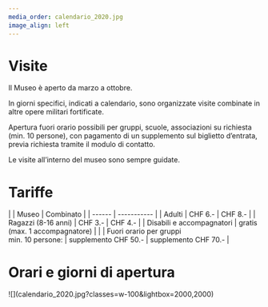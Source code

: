 ```yaml
---
media_order: calendario_2020.jpg
image_align: left
---
```


<h1>Visite</h1>
Il Museo è aperto da marzo a ottobre.

In giorni specifici, indicati a calendario, sono organizzate visite combinate in altre opere militari fortificate.

Apertura fuori orario possibili per gruppi, scuole, associazioni su richiesta (min. 10 persone), con pagamento di un supplemento sul biglietto d’entrata, previa richiesta tramite il modulo di contatto.

Le visite all’interno del museo sono sempre guidate.

<h1>Tariffe</h1>
|  | Museo | Combinato |
| ------ | ----------- |
| Adulti  | CHF 6.- | CHF 8.- |
| Ragazzi (8-16 anni) | CHF 3.- | CHF 4.- |
| Disabili e accompagnatori | gratis (max. 1 accompagnatore)  |  |
| Fuori orario per gruppi<br>min. 10 persone:  | supplemento CHF 50.- | supplemento CHF 70.- |

<h1>Orari e giorni di apertura</h1>
![](calendario_2020.jpg?classes=w-100&lightbox=2000,2000)
